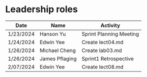 # Leadership roles

| Date      | Name              | Activity                                               |
|-----------|-------------------|--------------------------------------------------------|
| 1/23/2024 | Hanson Yu  | Sprint Planning Meeting                      | 
| 1/24/2024 | Edwin Yee  | Create lect04.md                             |
| 1/26/2024  | Michael Cheng | Create lab03.md                          |
| 1/26/2024 | James Pflaging   | Sprint1 Retrospective      | 
| 2/07/2024 | Edwin Yee  | Create lect08.md                             |

